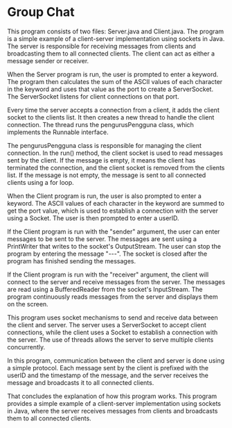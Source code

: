 # Group Chat

This program consists of two files: Server.java and Client.java. The program is a simple example of a client-server implementation using sockets in Java. The server is responsible for receiving messages from clients and broadcasting them to all connected clients. The client can act as either a message sender or receiver.

When the Server program is run, the user is prompted to enter a keyword. The program then calculates the sum of the ASCII values of each character in the keyword and uses that value as the port to create a ServerSocket. The ServerSocket listens for client connections on that port.

Every time the server accepts a connection from a client, it adds the client socket to the clients list. It then creates a new thread to handle the client connection. The thread runs the pengurusPengguna class, which implements the Runnable interface.

The pengurusPengguna class is responsible for managing the client connection. In the run() method, the client socket is used to read messages sent by the client. If the message is empty, it means the client has terminated the connection, and the client socket is removed from the clients list. If the message is not empty, the message is sent to all connected clients using a for loop.

When the Client program is run, the user is also prompted to enter a keyword. The ASCII values of each character in the keyword are summed to get the port value, which is used to establish a connection with the server using a Socket. The user is then prompted to enter a userID.

If the Client program is run with the "sender" argument, the user can enter messages to be sent to the server. The messages are sent using a PrintWriter that writes to the socket's OutputStream. The user can stop the program by entering the message "---". The socket is closed after the program has finished sending the messages.

If the Client program is run with the "receiver" argument, the client will connect to the server and receive messages from the server. The messages are read using a BufferedReader from the socket's InputStream. The program continuously reads messages from the server and displays them on the screen.

This program uses socket mechanisms to send and receive data between the client and server. The server uses a ServerSocket to accept client connections, while the client uses a Socket to establish a connection with the server. The use of threads allows the server to serve multiple clients concurrently.

In this program, communication between the client and server is done using a simple protocol. Each message sent by the client is prefixed with the userID and the timestamp of the message, and the server receives the message and broadcasts it to all connected clients.

That concludes the explanation of how this program works. This program provides a simple example of a client-server implementation using sockets in Java, where the server receives messages from clients and broadcasts them to all connected clients.
